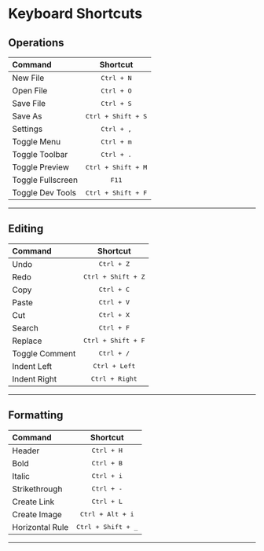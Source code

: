 # Keyboard Shortcuts 

## Operations 

|      Command         |            Shortcut             |  
|:---------------------|:-------------------------------:|   
|     New File         |   <kbd>Ctrl + N</kbd>           |  
|     Open File        |   <kbd>Ctrl + O</kbd>           |  
|     Save File        |   <kbd>Ctrl + S</kbd>           |  
|     Save As          |   <kbd>Ctrl + Shift + S</kbd>   |  
|     Settings         |   <kbd>Ctrl + ,</kbd>           |  
|     Toggle Menu      |   <kbd>Ctrl + m</kbd>           |  
|     Toggle Toolbar   |   <kbd>Ctrl + .</kbd>           |   
|     Toggle Preview   |   <kbd>Ctrl + Shift + M</kbd>   |  
|     Toggle Fullscreen|   <kbd>F11</kbd>                |  
|     Toggle Dev Tools |   <kbd>Ctrl + Shift + F</kbd>   |  

--------------------  

## Editing

|      Command         |            Shortcut             |
|:---------------------|:-------------------------------:|
|     Undo             |   <kbd>Ctrl + Z</kbd>           |
|     Redo             |   <kbd>Ctrl + Shift + Z</kbd>   | 
|     Copy             |   <kbd>Ctrl + C</kbd>           |
|     Paste            |   <kbd>Ctrl + V</kbd>           |
|     Cut              |   <kbd>Ctrl + X</kbd>           |
|     Search           |   <kbd>Ctrl + F</kbd>           |
|     Replace          |   <kbd>Ctrl + Shift + F</kbd>   |
|     Toggle Comment   |   <kbd>Ctrl + /</kbd>           |
|     Indent Left      |   <kbd>Ctrl + Left</kbd>        |
|     Indent Right     |   <kbd>Ctrl + Right</kbd>       |

--------------------  

## Formatting

|      Command         |            Shortcut             |
|:---------------------|:-------------------------------:| 
|     Header           |   <kbd>Ctrl + H</kbd>           |
|     Bold             |   <kbd>Ctrl + B</kbd>           |
|     Italic           |   <kbd>Ctrl + i</kbd>           |
|     Strikethrough    |   <kbd>Ctrl + -</kbd>           |
|     Create Link      |   <kbd>Ctrl + L</kbd>           |
|     Create Image     |   <kbd>Ctrl + Alt + i</kbd>     |
|     Horizontal Rule  |   <kbd>Ctrl + Shift + _</kbd>   |

--------------------  
